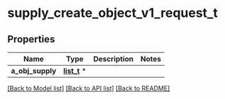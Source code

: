 # supply_create_object_v1_request_t

## Properties
Name | Type | Description | Notes
------------ | ------------- | ------------- | -------------
**a_obj_supply** | [**list_t**](supply_request_compound.md) \* |  | 

[[Back to Model list]](../README.md#documentation-for-models) [[Back to API list]](../README.md#documentation-for-api-endpoints) [[Back to README]](../README.md)


